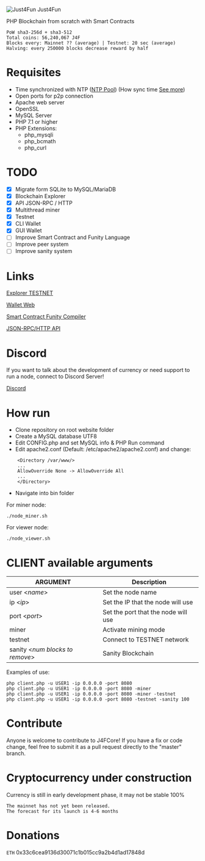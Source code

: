 ![Just4Fun](https://j4f.dev/images/just4fun_96_new.png) Just4Fun

PHP Blockchain from scratch with Smart Contracts

```
PoW sha3-256d + sha3-512
Total coins: 56,240,067 J4F
Blocks every: Mainnet ?? (average) | Testnet: 20 sec (average)
Halving: every 250000 blocks decrease reward by half
```

# Requisites

- Time synchronized with NTP ([NTP Pool](https://www.pool.ntp.org))
(How sync time [See more](https://www.digitalocean.com/community/tutorials/how-to-set-up-time-synchronization-on-ubuntu-16-04))
- Open ports for p2p connection
- Apache web server
- OpenSSL
- MySQL Server
- PHP 7.1 or higher
- PHP Extensions:
  - php_mysqli
  - php_bcmath
  - php_curl

# TODO
- [x] Migrate form SQLite to MySQL/MariaDB
- [x] Blockchain Explorer
- [x] API JSON-RPC / HTTP
- [x] Multithread miner
- [x] Testnet
- [x] CLI Wallet
- [x] GUI Wallet
- [ ] Improve Smart Contract and Funity Language
- [ ] Improve peer system
- [ ] Improve sanity system

# Links
[Explorer TESTNET](https://testnet.j4f.dev)

[Wallet Web](https://wallet.j4f.dev)

[Smart Contract Funity Compiler](https://wallet.j4f.dev/compiler)

[JSON-RPC/HTTP API](https://github.com/j4f-foundation/J4FCore/wiki/API-JSON-RPC-HTTP)

# Discord

If you want to talk about the development of currency or need support to run a node, connect to Discord Server!

[Discord](https://discord.gg/kcSGSaa)

# How run
- Clone repository on root website folder
- Create a MySQL database UTF8
- Edit CONFIG.php and set MySQL info & PHP Run command
- Edit apache2.conf (Default: /etc/apache2/apache2.conf) and change:
```
    <Directory /var/www/>
    ...
    AllowOverride None -> AllowOverride All
    ...
    </Directory>
```

- Navigate into bin folder

For miner node:
```
./node_miner.sh
```

For viewer node:
```
./node_viewer.sh
```

# CLIENT available arguments
|ARGUMENT   	|Description   							|
|---			|---									|
|user <*name*>   		|Set the node name   				|
|ip <*ip*>   			|Set the IP that the node will use   	|
|port <*port*>   		|Set the port that the node will use   	|
|miner   		|Activate mining mode   				|
|testnet   		|Connect to TESTNET network   			|
|sanity <*num blocks to remove*>   		|Sanity Blockchain			   			|

Examples of use:
```
php client.php -u USER1 -ip 0.0.0.0 -port 8080
php client.php -u USER1 -ip 0.0.0.0 -port 8080 -miner
php client.php -u USER1 -ip 0.0.0.0 -port 8080 -miner -testnet
php client.php -u USER1 -ip 0.0.0.0 -port 8080 -testnet -sanity 100
```

# Contribute
Anyone is welcome to contribute to J4FCore!
If you have a fix or code change, feel free to submit it as a pull request directly to the "master" branch.

# Cryptocurrency under construction
Currency is still in early development phase, it may not be stable 100%
```
The mainnet has not yet been released.
The forecast for its launch is 4-6 months
```

# Donations
`ETH` 0x33c6cea9136d30071c1b015cc9a2b4d1ad17848d
